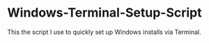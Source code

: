 # Windows-Terminal-Setup-Script
This the script I use to quickly set up Windows installs via Terminal.
